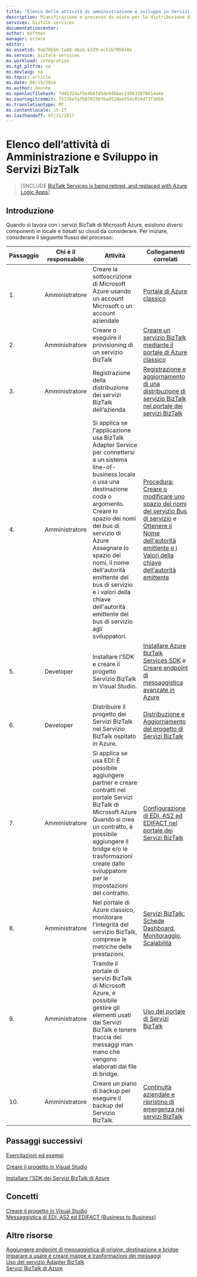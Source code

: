 ```yaml
---
title: "Elenco delle attività di amministrazione e sviluppo in Servizi BizTalk | Documentazione Microsoft"
description: Pianificazione e processo di aiuto per la distribuzione di servizi BizTalk di Azure.
services: biztalk-services
documentationcenter: 
author: msftman
manager: erikre
editor: 
ms.assetid: 0ab70b5b-1a88-4ba5-b329-ec51b785010e
ms.service: biztalk-services
ms.workload: integration
ms.tgt_pltfrm: na
ms.devlang: na
ms.topic: article
ms.date: 08/15/2016
ms.author: deonhe
ms.openlocfilehash: 7d4532daf5e4b8f45de94bbec230633978814a6e
ms.sourcegitcommit: f537befafb079256fba0529ee554c034d73f36b0
ms.translationtype: MT
ms.contentlocale: it-IT
ms.lasthandoff: 07/11/2017
---
```

# <a name="administration-and-development-task-list-in-biztalk-services"></a>Elenco dell’attività di Amministrazione e Sviluppo in Servizi BizTalk

> [!INCLUDE [BizTalk Services is being retired, and replaced with Azure Logic Apps](../../includes/biztalk-services-retirement.md)]

## <a name="getting-started"></a>Introduzione
Quando si lavora con i servizi BizTalk di Microsoft Azure, esistono diversi componenti in locale e basati su cloud da considerare. Per iniziare, considerare il seguente flusso del processo:  

| Passaggio | Chi è il responsabile | Attività | Collegamenti correlati |
| --- | --- | --- | --- |
| 1. |Amministratore |Creare la sottoscrizione di Microsoft Azure usando un account Microsoft o un account aziendale |[Portale di Azure classico](http://go.microsoft.com/fwlink/p/?LinkID=213885) |
| 2. |Amministratore |Creare o eseguire il provisioning di un servizio BizTalk |[Creare un servizio BizTalk mediante il portale di Azure classico](http://go.microsoft.com/fwlink/p/?LinkID=302280) |
| 3. |Amministratore |Registrazione della distribuzione dei servizi BizTalk dell’azienda |[Registrazione e aggiornamento di una distribuzione di servizio BizTalk nel portale dei servizi BizTalk](https://msdn.microsoft.com/library/azure/hh689837.aspx) |
| 4. |Amministratore |Si applica se l'applicazione usa BizTalk Adapter Service per connettersi a un sistema line-of-business locale o usa una destinazione coda o argomento.  Creare lo spazio dei nomi del bus di servizio di Azure Assegnare lo spazio dei nomi, il nome dell'autorità emittente del bus di servizio e i valori della chiave dell'autorità emittente del bus di servizio agli sviluppatori. |[Procedura: Creare o modificare uno spazio dei nomi del servizio Bus di servizio](../service-bus-messaging/service-bus-dotnet-get-started-with-queues.md) e [Ottenere il Nome dell'autorità emittente e i Valori della chiave dell'autorità emittente](biztalk-issuer-name-issuer-key.md) |
| 5. |Developer |Installare l’SDK e creare il progetto Servizio BizTalk in Visual Studio. |[Installare Azure BizTalk Services SDK](https://msdn.microsoft.com/library/azure/hh689760.aspx) e [Creare endpoint di messaggistica avanzate in Azure](https://msdn.microsoft.com/library/azure/hh689766.aspx) |
| 6. |Developer |Distribuire il progetto dei Servizi BizTalk nel Servizio BizTalk ospitato in Azure. |[Distribuzione e Aggiornamento del progetto di Servizi BizTalk](https://msdn.microsoft.com/library/azure/hh689881.aspx) |
| 7. |Amministratore |Si applica se usa EDI:  È possibile aggiungere partner e creare contratti nel portale Servizi BizTalk di Microsoft Azure Quando si crea un contratto, è possibile aggiungere il bridge e/o le trasformazioni create dallo sviluppatore per le impostazioni del contratto. |[Configurazione di EDI, AS2 ed EDIFACT nel portale dei Servizi BizTalk](https://msdn.microsoft.com/library/azure/hh689853.aspx) |
| 8. |Amministratore |Nel portale di Azure classico, monitorare l'integrità del servizio BizTalk, comprese le metriche delle prestazioni. |[Servizi BizTalk: Schede Dashboard, Monitoraggio, Scalabilità](http://go.microsoft.com/fwlink/p/?LinkID=302281) |
| 9. |Amministratore |Tramite il portale di servizi BizTalk di Microsoft Azure, è possibile gestire gli elementi usati dai Servizi BizTalk e tenere traccia dei messaggi man mano che vengono elaborati dai file di bridge. |[Uso del portale di Servizi BizTalk](https://msdn.microsoft.com/library/azure/dn874043.aspx) |
| 10. |Amministratore |Creare un piano di backup per eseguire il backup del Servizio BizTalk. |[Continuità aziendale e ripristino di emergenza nei servizi BizTalk](https://msdn.microsoft.com/library/azure/dn509557.aspx) |

## <a name="next-steps"></a>Passaggi successivi
[Esercitazioni ed esempi](https://msdn.microsoft.com/library/azure/hh689895.aspx)

[Creare il progetto in Visual Studio](https://msdn.microsoft.com/library/azure/hh689811.aspx)

[Installare l’SDK dei Servizi BizTalk di Azure](https://msdn.microsoft.com/library/azure/hh689760.aspx)

## <a name="concepts"></a>Concetti
[Creare il progetto in Visual Studio](https://msdn.microsoft.com/library/azure/hh689811.aspx)  
[Messaggistica di EDI, AS2 ed EDIFACT (Business to Business)](https://msdn.microsoft.com/library/azure/hh689898.aspx)  

## <a name="other-resources"></a>Altre risorse
[Aggiungere endpoint di messaggistica di origine, destinazione e bridge](https://msdn.microsoft.com/library/azure/hh689877.aspx)  
[Imparare a usare e creare mappe e trasformazioni dei messaggi](https://msdn.microsoft.com/library/azure/hh689905.aspx)  
[Uso del servizio Adapter BizTalk](https://msdn.microsoft.com/library/azure/hh689889.aspx)  
[Servizi BizTalk di Azure](http://go.microsoft.com/fwlink/p/?LinkID=303664)

